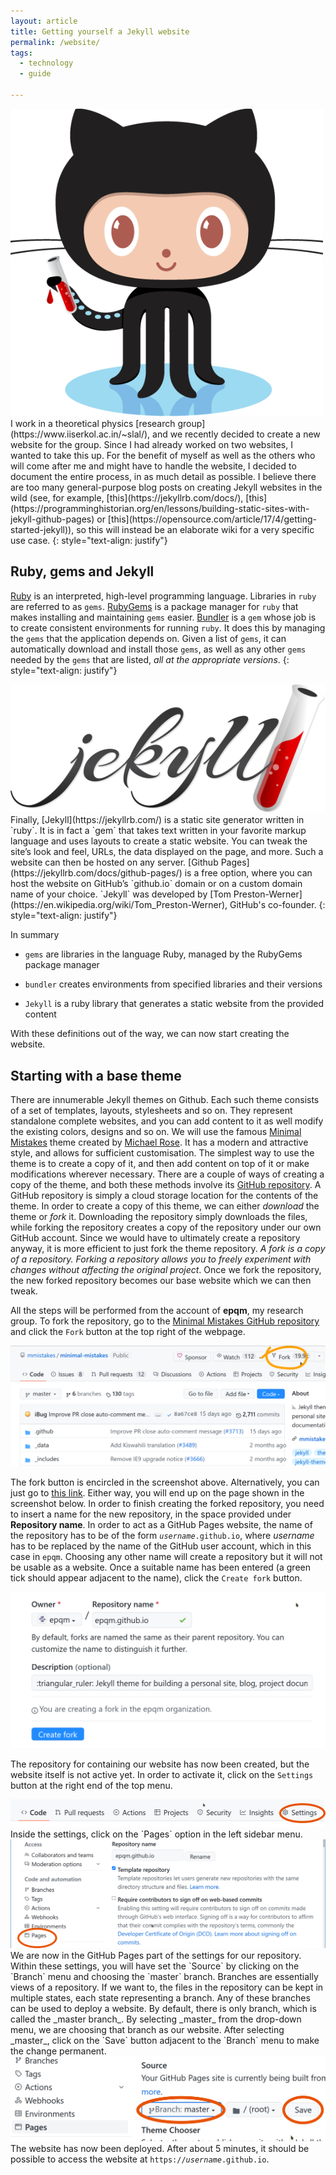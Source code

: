 ```yaml
---
layout: article
title: Getting yourself a Jekyll website
permalink: /website/
tags:
  - technology
  - guide

---
```


<div class="img__post__right">
<img src="/assets/images/jekyll/octojekyll.png">
</div>
I work in a theoretical physics [research group](https://www.iiserkol.ac.in/~slal/), and we recently decided to create a new website for the group. Since I had already worked on two websites, I wanted to take this up. For the benefit of myself as well as the others who will come after me and might have to handle the website, I decided to document the entire process, in as much detail as possible. I believe there are too many general-purpose blog posts on creating Jekyll websites in the wild (see, for example, [this](https://jekyllrb.com/docs/), [this](https://programminghistorian.org/en/lessons/building-static-sites-with-jekyll-github-pages) or [this](https://opensource.com/article/17/4/getting-started-jekyll)), so this will instead be an elaborate wiki for a very specific use case.
{: style="text-align: justify"}


## Ruby, gems and Jekyll
[Ruby](https://en.wikipedia.org/wiki/Ruby_(programming_language)) is an interpreted, high-level programming language. Libraries in `ruby` are referred to as `gems`. [RubyGems](https://en.wikipedia.org/wiki/RubyGems) is a package manager for `ruby` that makes installing and maintaining `gems` easier. [Bundler](https://github.com/rubygems/bundler) is a `gem` whose job is to create consistent environments for running `ruby`. It does this by managing the `gems` that the application depends on. Given a list of `gems`, it can automatically download and install those `gems`, as well as any other `gems` needed by the `gems` that are listed, _all at the appropriate versions_.
{: style="text-align: justify"}

<div class="img__post__left">
<img src="/assets/images/jekyll/jekyll.svg">
</div>
Finally, [Jekyll](https://jekyllrb.com/) is a static site generator written in `ruby`. It is in fact a `gem` that takes text written in your favorite markup language and uses layouts to create a static website. You can tweak the site’s look and feel, URLs, the data displayed on the page, and more. Such a website can then be hosted on any server. [Github Pages](https://jekyllrb.com/docs/github-pages/) is a free option, where you can host the website on GitHub’s `github.io` domain or on a custom domain name of your choice. `Jekyll` was developed by [Tom Preston-Werner](https://en.wikipedia.org/wiki/Tom_Preston-Werner), GitHub's co-founder.
{: style="text-align: justify"}

In summary
- `gems` are libraries in the language Ruby, managed by the RubyGems package manager

- `bundler` creates environments from specified libraries and their versions

- `Jekyll` is a ruby library that  generates a static website from the provided content

With these definitions out of the way, we can now start creating the website.

## Starting with a base theme

There are innumerable Jekyll themes on Github. Each such theme consists of a set of templates, layouts, stylesheets and so on. They represent standalone complete websites, and you can add content to it as well modify the existing colors, designs and so on. We will use the famous [Minimal Mistakes](https://github.com/mmistakes/minimal-mistakes) theme created by [Michael Rose](https://github.com/mmistakes). It has a modern and attractive style, and allows for sufficient customisation. The simplest way to use the theme is to create a copy of it, and then add content on top of it or make modifications wherever necessary. There are a couple of ways of creating a copy of the theme, and both these methods involve its [GitHub repository](https://github.com/mmistakes/minimal-mistakes). A GitHub repository is simply a cloud storage location for the contents of the theme. In order to create a copy of this theme, we can either _download_ the theme or _fork_ it. Downloading the repository simply downloads the files, while forking the repository creates a copy of the repository under our own GitHub account. Since we would have to ultimately create a repository anyway, it is more efficient to just fork the theme repository. _A fork is a copy of a repository. Forking a repository allows you to freely experiment with changes without affecting the original project_. Once we fork the repository, the new forked repository becomes our base website which we can then tweak. 

All the steps will be performed from the account of **epqm**, my research group. To fork the repository, go to the [Minimal Mistakes GitHub repository](https://github.com/mmistakes/minimal-mistakes) and click the `Fork` button at the top right of the webpage.

<div class="img__post">
<img src="/assets/images/jekyll/fork.svg"/>
</div>

The fork button is encircled in the screenshot above. Alternatively, you can just go to [this link](https://github.com/mmistakes/minimal-mistakes/fork). Either way, you will end up on the page shown in the screenshot below. In order to finish creating the forked repository, you need to insert a name for the new repository, in the space provided under **Repository name**. In order to act as a GitHub Pages website, the name of the repository has to be of the form <code><i>username</i>.github.io</code>, where _username_ has to be replaced by the name of the GitHub user account, which in this case in `epqm`. Choosing any other name will create a repository but it will not be usable as a website. Once a suitable name has been entered (a green tick should appear adjacent to the name), click the `Create fork` button.

<div class="img__post">
<img src="/assets/images/jekyll/fork2.svg"/>
</div>

The repository for containing our website has now been created, but the website itself is not active yet. In order to activate it, click on the `Settings` button at the right end of the top menu.
<div class="img__post">
<img src="/assets/images/jekyll/settings.svg"/>
</div>
Inside the settings, click on the `Pages` option in the left sidebar menu.
<div class="img__post">
<img src="/assets/images/jekyll/pages.svg"/>
</div>
We are now in the GitHub Pages part of the settings for our repository. Within these settings, you will have set the `Source` by clicking on the `Branch` menu and choosing the `master` branch. Branches are essentially views of a repository. If we want to, the files in the repository can be kept in multiple states, each state representing a branch. Any of these branches can be used to deploy a website. By default, there is only branch, which is called the _master branch_. By selecting _master_ from the drop-down menu, we are choosing that branch as our website. After selecting _master_, click on the `Save` button adjacent to the `Branch` menu to make the change permanent.
<div class="img__post">
<img src="/assets/images/jekyll/master.svg"/>
</div>
The website has now been deployed. After about 5 minutes, it should be possible to access the website at <code>https://<i>username</i>.github.io</code>.


